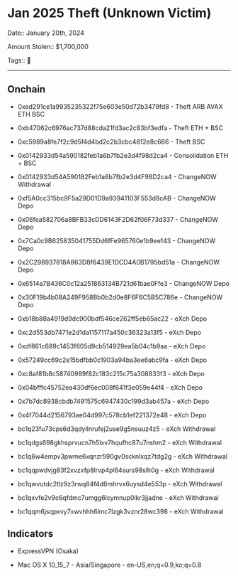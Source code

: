 # Jan 2025 Theft (Unknown Victim)

Date:: January 20th, 2024

Amount Stolen:: $1,700,000

Tags:: 🔑


---

## Onchain

- 0xed291ce1a9935235322f75e603e50d72b3479fd8 - Theft ARB AVAX ETH BSC
- 0xb47062c6976ac737d88cda21fd3ac2c83bf3edfa - Theft ETH + BSC
- 0xc5989a8fe7f2c9d5f4d4bd2c2b3cbc4812e8c666 - Theft BSC

- 0x0142933d54a590182feb1a6b7fb2e3d4f98d2ca4 - Consolidation ETH + BSC

- 0x0142933d54A590182Feb1a6b7fb2e3d4F98D2ca4 - ChangeNOW Withdrawal

- 0xf5A0cc315bc9F5a29D01D9a93941103F553d8cAB - ChangeNOW Depo
- 0x06fea582706a8BFB33cDD6143F2D62f06F73d337 - ChangeNOW Depo
- 0x7Ca0c9B625835041755Dd6fFe965760e1b9ee143 - ChangeNOW Depo
- 0x2C298937818A863D8f6439E1DCD4A0B1795bd51a - ChangeNOW Depo
- 0x6514a7B436C0c12a251863134B721d61bae0Ffe3 - ChangeNOW Depo
- 0x30F19b4b08A249F958Bb0b2d0e8F6F6C5B5C786e - ChangeNOW Depo

- 0xb18b88a4919d9dc900bdf546ce262ff5eb65ac22 - eXch Depo
- 0xc2d553db7471e2d1da1157117a450c36323a13f5 - eXch Depo
- 0xdf861c689c1453f605d9cb514929ea5b04c1b9aa - eXch Depo
- 0x57249cc69c2e15bdfbb0c1903a94ba3ee6abc9fa - eXch Depo
- 0xc8af81b8c58740989f82c183c215c75a308833f3 - eXch Depo
- 0x04bfffc45752ea430df6ec008f641f3e059e44f4 - eXch Depo
- 0x7b7dc8938cbdb7491575c6947430c199d3ab457a - eXch Depo
- 0x4f7044d2156793ae04d997c578cb1ef221372e48 - eXch Depo

- bc1q23fu73cps6d3qdyllnrufej2use9g5nsuuz4z5 - eXch Withdrawal
- bc1qdgs698gkhsprvucn7h5lxv7hqufhc87u7nshm2 - eXch Withdrawal
- bc1q6w4empv3pwme6xqnzr590gv0scknlxqz7tdg2g - eXch Withdrawal
- bc1qqpwdvjg83f2xvzxfp8lrvp4pl64surs98slh0g - eXch Withdrawal
- bc1qwvutdc2tlz9z3rwq84f4d6mhrvx6uysd4e553p - eXch Withdrawal
- bc1qxvfe2v9c6qfdmc7umgg6lcymnup0lkr3jjadne - eXch Withdrawal
- bc1qqm6jsqpxvy7xwvhhh6lmc7lzgk3vznr28wc398 - eXch Withdrawal


## Indicators

- ExpressVPN (Osaka)

- Mac OS X 10_15_7 - Asia/Singapore - en-US,en;q=0.9,ko;q=0.8